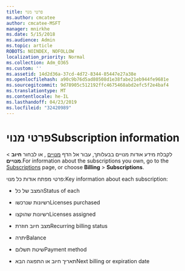 ```yaml
---
title: פרטי מנוי
ms.author: cmcatee
author: cmcatee-MSFT
manager: mnirkhe
ms.date: 5/15/2018
ms.audience: Admin
ms.topic: article
ROBOTS: NOINDEX, NOFOLLOW
localization_priority: Normal
ms.collection: Adm_O365
ms.custom: ''
ms.assetid: 14d2d36a-37cd-4d72-8344-85447e27a38e
ms.openlocfilehash: a90c9b76d5ad80508d1e38fabe21eb944fe9681e
ms.sourcegitcommit: 9d78905c512192ffc4675468abd2efc5f2e4baf4
ms.translationtype: MT
ms.contentlocale: he-IL
ms.lasthandoff: 04/23/2019
ms.locfileid: "32420989"
---
```

# <a name="subscription-information"></a><span data-ttu-id="df501-102">פרטי מנוי</span><span class="sxs-lookup"><span data-stu-id="df501-102">Subscription information</span></span>

<span data-ttu-id="df501-103">לקבלת מידע אודות מנויים בבעלותך, עבור אל הדף [מנויים](https://go.microsoft.com/fwlink/p/?linkid=842054) , או לבחור **חיוב** \> **מנויים**.</span><span class="sxs-lookup"><span data-stu-id="df501-103">For information about the subscriptions you own, go to the [Subscriptions](https://go.microsoft.com/fwlink/p/?linkid=842054) page, or choose **Billing** \> **Subscriptions**.</span></span>
  
<span data-ttu-id="df501-104">פרטי מפתח אודות כל מנוי:</span><span class="sxs-lookup"><span data-stu-id="df501-104">Key information about each subscription:</span></span>
  
- <span data-ttu-id="df501-105">המצב של כל</span><span class="sxs-lookup"><span data-stu-id="df501-105">Status of each</span></span>
    
- <span data-ttu-id="df501-106">רשיונות שנרכשו</span><span class="sxs-lookup"><span data-stu-id="df501-106">Licenses purchased</span></span>
    
- <span data-ttu-id="df501-107">רשיונות שהוקצו</span><span class="sxs-lookup"><span data-stu-id="df501-107">Licenses assigned</span></span>
    
- <span data-ttu-id="df501-108">מצב חיוב חוזרת</span><span class="sxs-lookup"><span data-stu-id="df501-108">Recurring billing status</span></span>
    
- <span data-ttu-id="df501-109">יתרה</span><span class="sxs-lookup"><span data-stu-id="df501-109">Balance</span></span>
    
- <span data-ttu-id="df501-110">שיטת תשלום</span><span class="sxs-lookup"><span data-stu-id="df501-110">Payment method</span></span>
    
- <span data-ttu-id="df501-111">תאריך חיוב או התפוגה הבא</span><span class="sxs-lookup"><span data-stu-id="df501-111">Next billing or expiration date</span></span>
    

